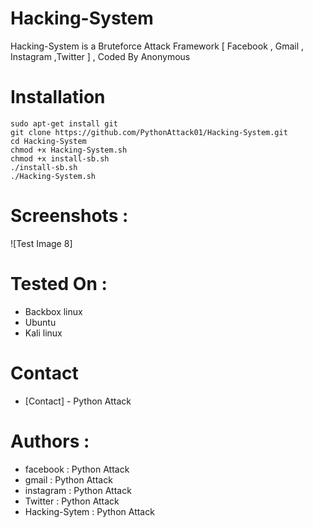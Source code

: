 # Hacking-System
Hacking-System is a Bruteforce Attack Framework [ Facebook , Gmail , Instagram ,Twitter ] , Coded By Anonymous
# Installation
```
sudo apt-get install git
git clone https://github.com/PythonAttack01/Hacking-System.git
cd Hacking-System
chmod +x Hacking-System.sh
chmod +x install-sb.sh
./install-sb.sh
./Hacking-System.sh
```
# Screenshots :
![Test Image 8]
# Tested On :
* Backbox linux
* Ubuntu 
* Kali linux
# Contact
* [Contact] - Python Attack
# Authors :
* facebook  : Python Attack
* gmail     : Python Attack
* instagram : Python Attack
* Twitter   : Python Attack
* Hacking-Sytem : Python Attack
